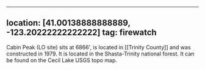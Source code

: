 
---
location: [41.00138888888889, -123.20222222222222]
tag: firewatch
---

Cabin Peak (LO site) sits at 6866', is located in [[Trinity County]] and was constructed in 1979. It is located in the Shasta-Trinity national forest. It can be found on the Cecil Lake USGS topo map.
